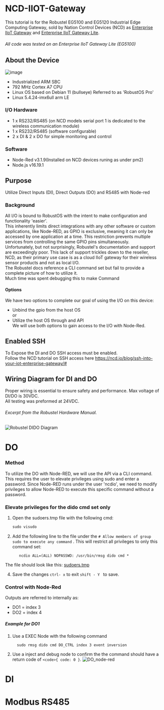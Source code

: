 
# NCD-IIOT-Gateway
This tutorial is for the Robustel EG5100 and EG5120 Industrial Edge Computing Gateway, sold by Nation Control Devices (NCD) as 
[Enterprise IIoT Gateway](https://store.ncd.io/product/enterprise-iiot-gateway/) and [Enterprise IIoT Gateway Lite](https://store.ncd.io/product/enterprise-iiot-gateway-lite/).
 ###### All code was tested on an Enterprise IIoT Gateway Lite (EG5100)
## About the Device
![image](https://github.com/user-attachments/assets/1e855e03-1780-464b-abd6-cdee66e96c69)

- Industrialized ARM SBC
- 792 MHz Cortex A7 CPU  
- Linux OS based on Debian 11 (bullseye) Referred to as 'RobustOS Pro'
- Linux 5.4.24-imx6ull arm LE
### I/O Hardware 
* 1 x RS232/RS485 (on NCD models serial port 1 is dedicated to the wireless communication module)
* 1 x RS232/RS485 (software configurable) 
* 2 x DI & 2 x DO for simple monitoring and control

### Software
- Node-Red v3.1.9(Installed on NCD devices runing as under pm2)
- Node.js v16.19.1

## Purpose
Utilize Direct Inputs (DI), Direct Outputs (DO) and RS485 with Node-red
### Background
All I/O is bound to RobustOS with the intent to make configuration and functionality 'easier'.\
This inherently limits direct integrations with any other software or custom applications, like Node-RED, as GPIO is exclusive, meaning it can only be accessed by one application at a time. This restriction prevents multiple services from controlling the same GPIO pins simultaneously.\
Unfortunately, but not surprisingly, Robustel's documentation and support are exceedingly poor. This lack of support trickles down to the reseller, NCD, as their primary use case is as a cloud IIoT gateway for their wireless sensor products and not as local I/O.\
The Robustel docs reference a CLI command set but fail to provide a complete picture of how to utilize it.\
Much time was spent debugging this to make Command

#### Options
We have two options to complete our goal of using the I/O on this device:
- Unbind the gpio from the host OS\
    or
- Utilize the host OS through and API\
We will use both options to gain access to the I/O with Node-Red.

## Enabled SSH
To Expose the DI and DO SSH access must be enabled.\
Follow the NCD tutorial on SSH access here https://ncd.io/blog/ssh-into-your-iot-enterprise-gateway/#
## Wiring Diagram for DI and DO
Proper wiring is essential to ensure safety and performance. Max voltage of DI/DO is 30VDC.\
All testing was preformed at 24VDC.
###### Excerpt from the Robustel Hardware Manual.
![Robustel DIDO Diagram](https://github.com/user-attachments/assets/da208216-00de-4b92-8e3d-3a9cdaf302aa)

# DO
### Method
To utilize the DO with Node-RED, we will use the API via a CLI command. This requires the user to elevate privileges using sudo and enter a password. Since Node-RED runs under the user 'ncdio', we need to modify privileges to allow Node-RED to execute this specific command without a password.
### Elevate privileges for the dido cmd set only
1. Open the sudoers.tmp file with the following cmd:
   ```cmd
   sudo visudo
   ```
2. Add the following line to the file under the ```# Allow members of group sudo to execute any command```
. This will restrict all privileges to only this command set:
   ```
      ncdio ALL=(ALL) NOPASSWD: /usr/bin/rmsg dido cmd *
   ```
  The file should look like this: [sudoers.tmp](sudoers.tmp)
  
 4. Save the changes ```ctrl- x``` to exit ```shift - Y ``` to save.
### Control with Node-Red
Outputs are referred to internally as:
* DO1 = index 3
* DO2 = index 4
##### Example for DO1
1. Use a EXEC Node with the following command
    ```
      sudo rmsg dido cmd DO_CTRL index 3 event inversion
    ```
2. Use a inject and debug node to confirm the the command should have a return code of ```<code>{ code: 0 }```.
    ![DO_node-red](https://github.com/user-attachments/assets/6f76ce61-b25a-4400-8fdc-98109881880a)

# DI

# Modbus RS485
